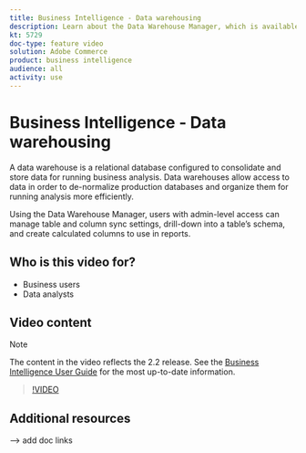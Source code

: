 ```yaml
---
title: Business Intelligence - Data warehousing
description: Learn about the Data Warehouse Manager, which is available to admin users in Business Intelligence.
kt: 5729
doc-type: feature video
solution: Adobe Commerce
product: business intelligence
audience: all
activity: use
---
```


# Business Intelligence - Data warehousing

A data warehouse is a relational database configured to consolidate and store data for running business analysis. Data warehouses allow access to data in order to de-normalize production databases and organize them for running analysis more efficiently. 

Using the Data Warehouse Manager, users with admin-level access can manage table and column sync settings, drill-down into a table’s schema, and create calculated columns to use in reports.

## Who is this video for?

- Business users
- Data analysts

## Video content

>[!NOTE]
>
>The content in the video reflects the 2.2 release. See the [Business Intelligence User Guide](https://docs.magento.com/mbi/) for the most up-to-date information.

>[!VIDEO](https://video.tv.adobe.com/v/35984?quality=12&learn=on)

## Additional resources

--> add doc links